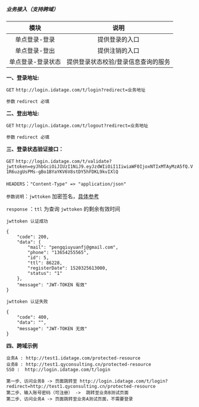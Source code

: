 ##### 业务接入（支持跨域）

| 模块 | 说明 |
| :---: | :---: |
| 单点登录-登录 | 提供登录的入口 |
| 单点登录-登出 | 提供注销的入口 |
| 单点登录-登录状态 | 提供登录状态校验/登录信息查询的服务 |

**一、登录地址:**

`GET` `http://login.idatage.com/t/login?redirect=业务地址`

`参数` `redirect 必填`

**二、登出地址:**

`GET` `http://login.idatage.com/t/logout?redirect=业务地址`

`参数` `redirect 必填`

**三、登录状态验证接口：**

`GET` `http://login.idatage.com/t/validate?jwttoken=eyJhbGciOiJIUzI1NiJ9.eyJzdWIiOiI1IiwiaWF0IjoxNTIxMTAyMzA5fQ.V1R6uzgUsPMs-gBo1BYaYKV6V8stDY5hFDKL9kvIXlQ`

`HEADERS`：`"Content-Type" => "application/json"`

`参数说明`：`jwttoken` 加密签名，[具体参考](http://blog.leapoahead.com/2015/09/06/understanding-jwt/)

`response` ：`ttl` 为查询 `jwttoken` 的剩余有效时间

```
jwttoken 认证成功

{
    "code": 200,
    "data": {
        "mail": "pengqiuyuanfj@gmail.com",
        "phone": "13654255565",
        "id": 5,
        "ttl": 86228,
        "registerDate": 1520325613000,
        "status": "1"
    },
    "message": "JWT-TOKEN 有效"
}

jwttoken 认证失败

{
    "code": 400,
    "data": "",
    "message": "JWT-TOKEN 无效"
}
```

**四、跨域示例**

```
业务A : http://test1.idatage.com/protected-resource
业务B : http://test1.qyconsulting.cn/protected-resource
SSO :  http://login.idatage.com/t/login

第一步、访问业务B -> 页面跳转至 http://login.idatage.com/t/login?redirect=http://test1.qyconsulting.cn/protected-resource
第二步、输入账号密码（可注册） ->  跳转至业务B测试页面 
第二步、访问业务A -> 页面跳转至业务A测试页面，不需要登录 

```



